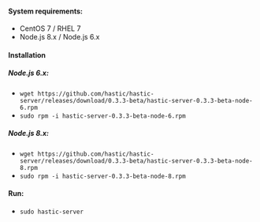 #### System requirements:
- CentOS 7 / RHEL 7
- Node.js 8.x / Node.js 6.x

#### Installation 
##### Node.js 6.x:
- `wget https://github.com/hastic/hastic-server/releases/download/0.3.3-beta/hastic-server-0.3.3-beta-node-6.rpm`
- `sudo rpm -i hastic-server-0.3.3-beta-node-6.rpm`

##### Node.js 8.x:
- `wget https://github.com/hastic/hastic-server/releases/download/0.3.3-beta/hastic-server-0.3.3-beta-node-8.rpm`
- `sudo rpm -i hastic-server-0.3.3-beta-node-8.rpm`

#### Run:
- `sudo hastic-server`